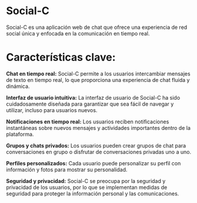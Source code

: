 # Social-C
Social-C es una aplicación web de chat que ofrece una experiencia de red social única y enfocada en la comunicación en tiempo real. 

# Características clave:

**Chat en tiempo real:** Social-C permite a los usuarios intercambiar mensajes de texto en tiempo real, lo que proporciona una experiencia de chat fluida y dinámica.

**Interfaz de usuario intuitiva:** La interfaz de usuario de Social-C ha sido cuidadosamente diseñada para garantizar que sea fácil de navegar y utilizar, incluso para usuarios nuevos.

**Notificaciones en tiempo real:** Los usuarios reciben notificaciones instantáneas sobre nuevos mensajes y actividades importantes dentro de la plataforma.

**Grupos y chats privados:** Los usuarios pueden crear grupos de chat para conversaciones en grupo o disfrutar de conversaciones privadas uno a uno.

**Perfiles personalizados:** Cada usuario puede personalizar su perfil con información y fotos para mostrar su personalidad.

**Seguridad y privacidad:** Social-C se preocupa por la seguridad y privacidad de los usuarios, por lo que se implementan medidas de seguridad para proteger la información personal y las comunicaciones.
